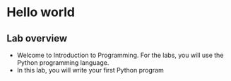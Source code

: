 # Hello world
## Lab overview
- Welcome to Introduction to Programming. For the labs, you will use the Python programming language.
- In this lab, you will write your first Python program
